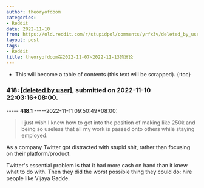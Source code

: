 ```yaml
---
author: theoryofdoom
categories:
- Reddit
date: 2022-11-10
from: https://old.reddit.com/r/stupidpol/comments/yrfx3v/deleted_by_user/
layout: post
tags:
- Reddit
title: theoryofdoom在2022-11-07~2022-11-13的言论
---
```


* This will become a table of contents (this text will be scrapped).
{:toc}

### 418: [[deleted by user]](https://old.reddit.com/r/stupidpol/comments/yrfx3v/deleted_by_user/), submitted on 2022-11-10 22:03:16+08:00.

----- __418.1__ -----2022-11-11 09:50:49+08:00:

> I just wish I knew how to get into the position of making like 250k and being so useless that all my work is passed onto others while staying employed.

As a company Twitter got distracted with stupid shit, rather than focusing on their platform/product.

Twitter's essential problem is that it had more cash on hand than it knew what to do with.  Then they did the worst possible thing they could do: hire people like Vijaya Gadde.

